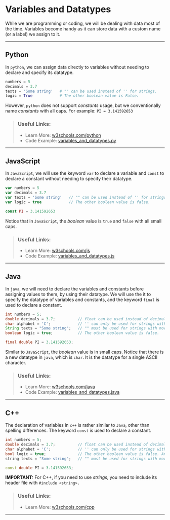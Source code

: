 #  **Variables and Datatypes**

While we are programming or coding, we will be dealing with data most of the time. Variables become handy as it can store data with a custom name (or a label) we assign to it.

---

## **Python**

In `python`, we can assign data directly to variables without needing to declare and specify its datatype.

```py
numbers = 5
decimals = 3.7
texts = 'Some string'   # "" can be used instead of '' for strings.
logic = True            # The other boolean value is False.
```

However, `python` does not support *constants* usage, but we conventionally name *constants* with all caps. For example: `PI = 3.141592653`

> ### **Useful Links:**
> 
> * Learn More: [w3schools.com/python](https://www.w3schools.com/python/python_variables.asp)
> * Code Example: [variables_and_datatypes.py](https://github.com/LimJY03/SyntaxComparison/blob/main/01.%20Variables%20and%20Datatypes/Sample%20Codes/variables_and_datatypes.py)

---

## **JavaScript**

In `JavaScript`, we will use the keyword `var` to declare a variable and `const` to declare a constant without needing to specify their datatype.

```js
var numbers = 5
var decimals = 3.7
var texts = 'Some string'   // "" can be used instead of '' for strings.
var logic = true            // The other boolean value is false.

const PI = 3.141592653
```

Notice that in `JavaScript`, the *boolean* value is `true` and `false` with all small caps.

> ### **Useful Links:**
> 
> * Learn More: [w3schools.com/js](https://www.w3schools.com/js/js_variables.asp)
> * Code Example: [variables_and_datatypes.js](https://github.com/LimJY03/SyntaxComparison/blob/main/01.%20Variables%20and%20Datatypes/Sample%20Codes/variables_and_datatypes.js)

---

## **Java**

In `java`, we will need to declare the variables and constants before assigning values to them, by using their datatype. We will use the it to specify the datatype of variables and constants, and the keyword `final` is used to declare a constant.

```java
int numbers = 5;
double decimals = 3.7;          // float can be used instead of decimals.
char alphabet = 'C';            // '' can only be used for strings with only one character.
String texts = "Some string";   // "" must be used for strings with more than one character.
boolean logic = true;           // The other boolean value is false.

final double PI = 3.141592653;
```

Similar to `JavaScript`, the *boolean* value is in small caps. Notice that there is a new datatype in `java`, which is `char`. It is the datatype for a single ASCII character. 

> ### **Useful Links:**
> 
> * Learn More: [w3schools.com/java](https://www.w3schools.com/java/java_variables.asp)
> * Code Example: [variables_and_datatypes.java](https://github.com/LimJY03/SyntaxComparison/blob/main/01.%20Variables%20and%20Datatypes/Sample%20Codes/variables_and_datatypes.java)

---

## **C++**

The declaration of variables in `c++` is rather similar to `Java`, other than spelling differences. The keyword `const` is used to declare a constant.

```c++
int numbers = 5;
double decimals = 3.7;          // float can be used instead of decimals too.
char alphabet = 'C';            // '' can only be used for strings with only one character.
bool logic = true;              // The other boolean value is false. And its only "bool" in constrast with "boolean" in Java
string texts = "Some string";   // "" must be used for strings with more than one character. And the 'S' is in lower case.

const double PI = 3.141592653;
```

**IMPORTANT:** For C++, if you need to use *strings*, you need to include its header file with `#include <string>.`

> ### **Useful Links:**
> 
> * Learn More: [w3schools.com/cpp](https://www.w3schools.com/cpp/cpp_data_types.asp)

---